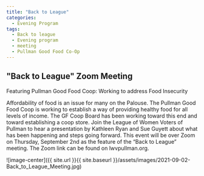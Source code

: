 ```yaml
---
title: "Back to League"
categories:
  - Evening Program
tags:
  - Back to league
  - Evening program
  - meeting
  - Pullman Good Food Co-Op
---
```


## "Back to League" Zoom Meeting
Featuring Pullman Good Food Coop: Working to address Food Insecurity


Affordability of food is an issue for many on the Palouse. The Pullman Good Food Coop is working to establish a way of providing healthy food for all levels of income. The GF Coop Board has been working toward this end and toward establishing a coop store. Join the League of Women Voters of Pullman to hear a presentation by Kathleen Ryan and Sue Guyett about what has been happening and steps going forward. This event will be over Zoom on Thursday, September 2nd as the feature of the “Back to League” meeting. The Zoom link can be found on lwvpullman.org. 


![image-center]({{ site.url }}{{ site.baseurl }}/assets/images/2021-09-02-Back_to_League_Meeting.jpg) 

